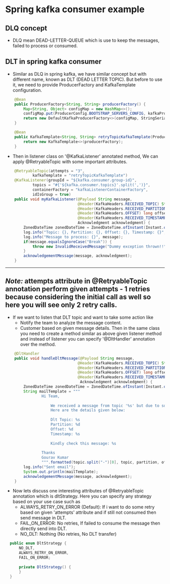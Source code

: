 # Spring kafka consumer example

## DLQ concept

- DLQ mean DEAD-LETTER-QUEUE which is use to keep the messages, failed to process or consumed.

## DLT in spring kafka consumer

- Similar as DLQ in spring kafka, we have similar concept but with different name, known as DLT (DEAD LETTER TOPIC).
  But before to use it, we need to provide ProducerFactory and KafkaTemplate configuration.

```java
    @Bean
    public ProducerFactory<String, String> producerFactory() {
        Map<String, Object> configMap = new HashMap<>();
        configMap.put(ProducerConfig.BOOTSTRAP_SERVERS_CONFIG, kafkaProperties.getBootstrapServers());
        return new DefaultKafkaProducerFactory<>(configMap, StringSerializer::new, StringSerializer::new);
    }

    @Bean
    public KafkaTemplate<String, String> retryTopicKafkaTemplate(ProducerFactory<String, String> producerFactory) {
        return new KafkaTemplate<>(producerFactory);
    }
```

- Then in listener class on '@KafkaListener' annotated method, We can apply @RetryableTopic with some important attributes.

```java
    @RetryableTopic(attempts = "3",
            kafkaTemplate = "retryTopicKafkaTemplate")
    @KafkaListener(groupId = "${kafka.consumer.group-id}",
            topics = "#{'${kafka.consumer.topics}'.split(',')}",
            containerFactory = "kafkaListenerContainerFactory",
            idIsGroup = true)
    public void myKafkaListener(@Payload String message,
                                @Header(KafkaHeaders.RECEIVED_TOPIC) String topic,
                                @Header(KafkaHeaders.RECEIVED_PARTITION) int partition,
                                @Header(KafkaHeaders.OFFSET) long offset,
                                @Header(KafkaHeaders.RECEIVED_TIMESTAMP) long time,
                                Acknowledgment acknowledgment) {
        ZonedDateTime zonedDateTime = ZonedDateTime.ofInstant(Instant.ofEpochMilli(time), ZoneId.systemDefault());
        log.info("Topic: {}, Partition: {}, Offset: {}, Timestamp: {}", topic, partition, offset, zonedDateTime);
        log.info("Message to process: {}", message);
        if(message.equalsIgnoreCase("Break")) {
            throw new InvalidReceivedMessage("Dummy exception thrown!!");
        }
        acknowledgementMessage(message, acknowledgment);
    }
```
---
*Note:* attempts attribute in @RetryableTopic annotation perform given attempts - 1 retries because considering the initial call as well so here you will see only 2 retry calls.
---

- If we want to listen that DLT topic and want to take some action like
  - Notify the team to analyze the message content.
  - Customer based on given message details.
  Then in the same class you need to create a method similar as above given listener method and instead of listener you can specify '@DltHandler' annotation over the method.

```java
    @DltHandler
    public void handleDltMessage(@Payload String message,
                                @Header(KafkaHeaders.RECEIVED_TOPIC) String topic,
                                @Header(KafkaHeaders.RECEIVED_PARTITION) int partition,
                                @Header(KafkaHeaders.OFFSET) long offset,
                                @Header(KafkaHeaders.RECEIVED_TIMESTAMP) long time,
                                 Acknowledgment acknowledgment) {
        ZonedDateTime zonedDateTime = ZonedDateTime.ofInstant(Instant.ofEpochMilli(time), ZoneId.systemDefault());
        String mailTemplate = """
                Hi Team,
                
                    We received a message from topic '%s' but due to some error we unable to process this message.
                    Here are the details given below:
               
                    Dlt Topic: %s
                    Partition: %d
                    Offset: %d
                    Timestamp: %s
               
                    Kindly check this message: %s
                
                Thanks
                Gourav Kumar
                """.formatted(topic.split("-")[0], topic, partition, offset, zonedDateTime, message);
        log.info("Sent email");
        System.out.println(mailTemplate);
        acknowledgementMessage(message, acknowledgment);
    }
```

- Now lets discuss one interesting attributes of @RetryableTopic annotation which is dltStrategy.
  Here you can specify any strategy based on your use case such as
  - ALWAYS_RETRY_ON_ERROR (Default): If i want to do some retry based on given 'attempts' attribute and if still not consumed then send message in DLT.
  - FAIL_ON_ERROR: No retries, If failed to consume the message then directly send into DLT.
  - NO_DLT: Nothing (No retries, No DLT transfer)
    
```java
  public enum DltStrategy {
      NO_DLT,
      ALWAYS_RETRY_ON_ERROR,
      FAIL_ON_ERROR;
  
      private DltStrategy() {
      }
  }
```



